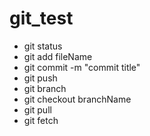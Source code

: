 # git_test

- git status
- git add fileName
- git commit -m "commit title"
- git push
- git branch
- git checkout branchName
- git pull
- git fetch